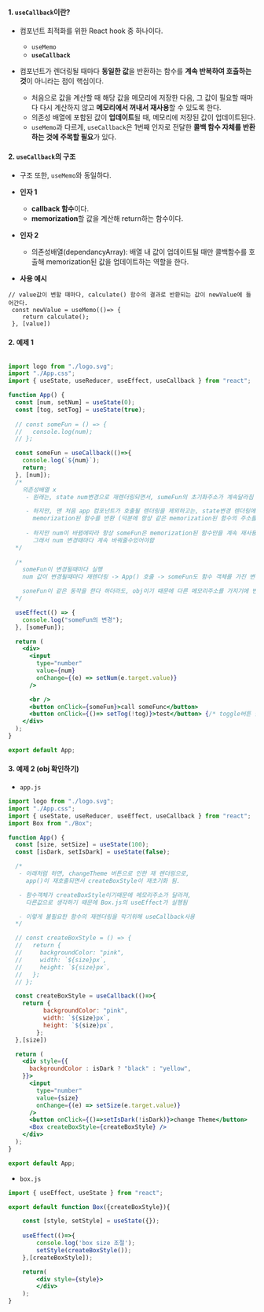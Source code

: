 
#### 1. `useCallback`이란?

- 컴포넌트 최적화를 위한 React hook 중 하나이다.
	- `useMemo`
	- **`useCallback`**

- 컴포넌트가 렌더링될 때마다 **동일한 값**을 반환하는 함수를 **계속 반복하여 호출하는 것**이 아니라는 점이 핵심이다.
	- 처음으로 값을 계산할 때 해당 값을 메모리에 저장한 다음, 그 값이 필요할 때마다 다시 계산하지 않고 **메모리에서 꺼내서 재사용**할 수 있도록 한다.
	- 의존성 배열에 포함된 값이 **업데이트**될 때, 메모리에 저장된 값이 업데이트된다.
	- `useMemo`과 다르게, `useCallback`은 1번째 인자로 전달한 **콜백 함수 자체를 반환하는 것에 주목할 필요**가 있다.


#### 2. `useCallback`의 구조

- 구조 또한, `useMemo`와 동일하다.

 - **인자 1**
	 - **callback 함수**이다.
	 - **memorization**할 값을 계산해 return하는 함수이다.

 - **인자 2**
	 - 의존성배열(dependancyArray): 배열 내 값이 업데이트될 때만 콜백함수를 호출해 memorization된 값을 업데이트하는 역할을 한다.

- **사용 예시**
```tsx
// value값이 변할 때마다, calculate() 함수의 결과로 반환되는 값이 newValue에 들어간다.
 const newValue = useMemo(()=> {
    return calculate();
 }, [value])
```


#### 2. 예제 1

```jsx

import logo from "./logo.svg";
import "./App.css";
import { useState, useReducer, useEffect, useCallback } from "react";

function App() {
  const [num, setNum] = useState(0);
  const [tog, setTog] = useState(true);
  
  // const someFun = () => {
  //   console.log(num);
  // };

  const someFun = useCallback(()=>{
    console.log(`${num}`);
    return;
  }, [num]); 
  /*
    의존성배열 x 
     - 원래는, state num변경으로 재렌더링되면서, sumeFun의 초기화주소가 계속달라짐

     - 하지만, 맨 처음 app 컴포넌트가 호출될 렌더링을 제외하고는, state변경 렌더링에는 useEffect가 불리지 x
       memorization된 함수를 반환 (덕분에 항상 같은 memorization된 함수의 주소를 가짐)
 
     - 하지만 num이 바뀜에따라 항상 someFun은 memorization된 함수만을 계속 재사용하니, console.log()시, 0만 출력됨
       그래서 num 변경때마다 계속 바꿔줄수있어야함
  */
       
  /*
    someFun이 변경될때마다 실행
    num 값이 변경될때마다 재렌더링 -> App() 호출 -> someFun도 함수 객체를 가진 변수로, 호출됨

    soneFun이 같은 동작을 한다 하더라도, obj이기 때문에 다른 메모리주소를 가지기에 변한 것으로 인식
  */

  useEffect(() => {
    console.log("someFun의 변경");
  }, [someFun]);

  return (
    <div>
      <input
        type="number"
        value={num}
        onChange={(e) => setNum(e.target.value)}
      />

      <br />
      <button onClick={someFun}>call someFunc</button>
      <button onClick={()=> setTog(!tog)}>test</button> {/* toggle버튼 클릭시에는, memorization된 함수를 계속사용함*/}
    </div>
  );
}

export default App;
```


#### 3. 예제 2 (obj 확인하기)

-  `app.js`
```jsx
import logo from "./logo.svg";
import "./App.css";
import { useState, useReducer, useEffect, useCallback } from "react";
import Box from "./Box";

function App() {
  const [size, setSize] = useState(100);
  const [isDark, setIsDark] = useState(false);

  /* 
   - 아래처럼 하면, changeTheme 버튼으로 인한 재 렌더링으로, 
     app()이 재호출되면서 createBoxStyle이 재초기화 됨. 

   - 함수객체가 createBoxStyle이기때문에 메모리주소가 달라져,
     다른값으로 생각하기 때문에 Box.js의 useEffect가 실행됨

   - 이렇게 불필요한 함수의 재렌더링을 막기위해 useCallback사용
  */ 

  // const createBoxStyle = () => {
  //   return {
  //     backgroundColor: "pink",
  //     width: `${size}px`,
  //     height: `${size}px`,
  //   };
  // };

  const createBoxStyle = useCallback(()=>{
    return {
          backgroundColor: "pink",
          width: `${size}px`,
          height: `${size}px`,
        };
  },[size])

  return (
    <div style={{
      backgroundColor : isDark ? "black" : "yellow",
    }}>
      <input
        type="number"
        value={size}
        onChange={(e) => setSize(e.target.value)}
      />
      <button onClick={()=>setIsDark(!isDark)}>change Theme</button>
      <Box createBoxStyle={createBoxStyle} />
    </div>
  );
}

export default App;
```

- `box.js`
```jsx
import { useEffect, useState } from "react";

export default function Box({createBoxStyle}){

    const [style, setStyle] = useState({});
    
    useEffect(()=>{
        console.log('box size 조절');
        setStyle(createBoxStyle());
    },[createBoxStyle]);

    return(
        <div style={style}>
        </div>
    );
}
```
